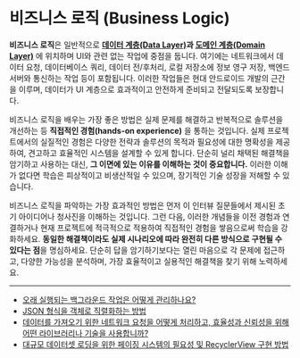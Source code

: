 # 비즈니스 로직 (Business Logic)

**비즈니스 로직**은 일반적으로 **[데이터 계층(Data Layer)](https://developer.android.com/topic/architecture/data-layer)과 [도메인 계층(Domain Layer)](https://developer.android.com/topic/architecture/domain-layer)** 에 위치하며 UI와 관련 없는 작업에 중점을 둡니다. 여기에는 네트워크에서 데이터 요청, 데이터베이스 쿼리, 데이터 전/후처리, 로컬 저장소에 정보 영구 저장, 백엔드 서버와 통신하는 작업 등이 포함됩니다. 이러한 작업들은 현대 안드로이드 개발의 근간을 이루며, 데이터가 UI 계층으로 효과적이고 안전하게 준비되고 전달되도록 보장합니다.

비즈니스 로직을 배우는 가장 좋은 방법은 실제 문제를 해결하고 반복적으로 솔루션을 개선하는 등 **직접적인 경험(hands-on experience)** 을 통하는 것입니다. 실제 프로젝트에서의 실질적인 경험은 다양한 전략과 솔루션의 목적과 필요성에 대한 명확성을 제공하여, 견고하고 효율적인 시스템을 설계할 수 있게 합니다. 단순히 널리 채택된 해결책을 암기하고 사용하는 대신, **그 이면에 있는 이유를 이해하는 것이 중요합니다.** 이러한 이해가 없다면 학습은 피상적이고 비생산적일 수 있으며, 장기적인 기술 성장을 저해할 수 있습니다.

비즈니스 로직을 파악하는 가장 효과적인 방법은 먼저 이 인터뷰 질문들에서 제시된 초기 아이디어나 청사진을 이해하는 것입니다. 그런 다음, 이러한 개념들을 이전 경험과 연결하거나 현재 프로젝트에 적극적으로 적용하여 직접적인 경험을 쌓음으로써 학습을 강화하세요. **동일한 해결책이라도 실제 시나리오에 따라 완전히 다른 방식으로 구현될 수 있다는 점**을 명심하세요. 단순히 답을 암기하기보다는 열린 마음으로 각 문제에 접근하고, 다양한 가능성을 분석하며, 가장 효율적이고 실용적인 해결책을 찾기 위해 노력하세요.

---

- [오래 실행되는 백그라운드 작업은 어떻게 관리하나요?](./LongRunningBackgroundTask/README.md)
- [JSON 형식을 객체로 직렬화하는 방법](./Serialize/README.md)
- [데이터를 가져오기 위한 네트워크 요청을 어떻게 처리하고, 효율성과 신뢰성을 위해 어떤 라이브러리나 기술을 사용합니까?](./FetchData/README.md)
- [대규모 데이터셋 로딩을 위한 페이징 시스템의 필요성 및 RecyclerView 구현 방법](./PagingSystem/README.md)